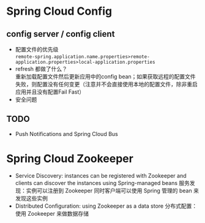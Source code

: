 # Spring Cloud Config

## config server / config client
- 配置文件的优先级  
`remote-spring.application.name.properties>remote-application.properties>local-application.properties`
- refresh 都做了什么？  
重新加载配置文件然后更新应用中的config bean；如果获取远程的配置文件失败，则配置没有任何变更（注意并不会直接使用本地的配置文件，除非重启应用并且没有配置Fail Fast）
- 安全问题

## TODO
- Push Notifications and Spring Cloud Bus

# Spring Cloud Zookeeper
- Service Discovery: instances can be registered with Zookeeper and clients can discover the instances using Spring-managed beans 服务发现：实例可以注册到 Zookeeper 同时客户端可以使用 Spring 管理的 bean 来发现这些实例
- Distributed Configuration: using Zookeeper as a data store 分布式配置： 使用 Zookeeper 来做数据存储
